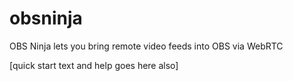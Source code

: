 # obsninja
OBS Ninja lets you bring remote video feeds into OBS via WebRTC

[quick start text and help goes here also]
